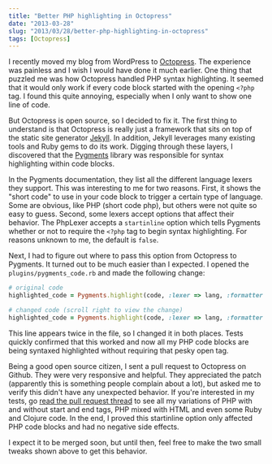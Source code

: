 ```yaml
---
title: "Better PHP highlighting in Octopress"
date: "2013-03-28"
slug: "2013/03/28/better-php-highlighting-in-octopress"
tags: [Octopress]
---
```

I recently moved my blog from WordPress to [Octopress](http://octopress.org). The experience was painless and I wish I would have done it much earlier. One thing that puzzled me was how Octopress handled PHP syntax highlighting. It seemed that it would only work if every code block started with the opening `<?php` tag. I found this quite annoying, especially when I only want to show one line of code.

<!--more-->
But Octopress is open source, so I decided to fix it. The first thing to understand is that Octopress is really just a framework that sits on top of the static site generator [Jekyll](http://jekyllrb.com). In addition, Jekyll leverages many existing tools and Ruby gems to do its work. Digging through these layers, I discovered that the [Pygments](http://pygments.org) library was responsible for syntax highlighting within code blocks.

In the Pygments documentation, they list all the different language lexers they support. This was interesting to me for two reasons. First, it shows the "short code" to use in your code block to trigger a certain type of language. Some are obvious, like PHP (short code php), but others were not quite so easy to guess. Second, some lexers accept options that affect their behavior. The PhpLexer accepts a `startinline` option which tells Pygments whether or not to require the `<?php` tag to begin syntax highlighting. For reasons unknown to me, the default is `false`.

Next, I had to figure out where to pass this option from Octopress to Pygments. It turned out to be much easier than I expected. I opened the `plugins/pygments_code.rb` and made the following change:

``` ruby
# original code
highlighted_code = Pygments.highlight(code, :lexer => lang, :formatter => 'html', :options => {:encoding => 'utf-8'})

# changed code (scroll right to view the change)
highlighted_code = Pygments.highlight(code, :lexer => lang, :formatter => 'html', :options => {:encoding => 'utf-8', :startinline => true})
```

This line appears twice in the file, so I changed it in both places. Tests quickly confirmed that this worked and now all my PHP code blocks are being syntaxed highlighted without requiring that pesky open tag.

Being a good open source citizen, I sent a pull request to Octopress on Github. They were very responsive and helpful. They appreciated the patch (apparently this is something people complain about a lot), but asked me to verify this didn't have any unexpected behavior. If you're interested in my tests, go [read the pull request thread](https://github.com/imathis/octopress/pull/1141) to see all my variations of PHP with and without start and end tags, PHP mixed with HTML and even some Ruby and Clojure code. In the end, I proved this startinline option only affected PHP code blocks and had no negative side effects.

I expect it to be merged soon, but until then, feel free to make the two small tweaks shown above to get this behavior.
